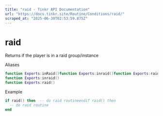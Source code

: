 ```yaml
---
title: "raid - Tinkr API Documentation"
url: "https://docs.tinkr.site/Routine/Conditions/raid/"
scraped_at: "2025-06-30T02:53:59.875Z"
---
```


# raid

Returns if the player is in a raid group/instance

Aliases

```lua
function Exports:inRaid()function Exports:inraid()function Exports:raid()function Exports:inRaid()
function Exports:inraid()
function Exports:raid()
```

Example

```lua
if raid() then  -- do raid routineendif raid() then
  -- do raid routine
end
```